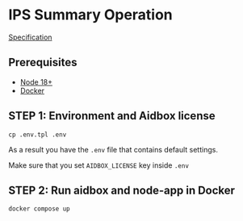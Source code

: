 # IPS Summary Operation

[Specification](https://build.fhir.org/ig/HL7/fhir-ips/OperationDefinition-summary.html)

## Prerequisites

- [Node 18+](https://nodejs.org/en/)
- [Docker](https://www.docker.com/)

## STEP 1: Environment and Aidbox license
```shell
cp .env.tpl .env
```
As a result you have the `.env` file that contains default settings.

Make sure that you set `AIDBOX_LICENSE` key inside `.env`

## STEP 2: Run aidbox and node-app in Docker

```shell
docker compose up
```
